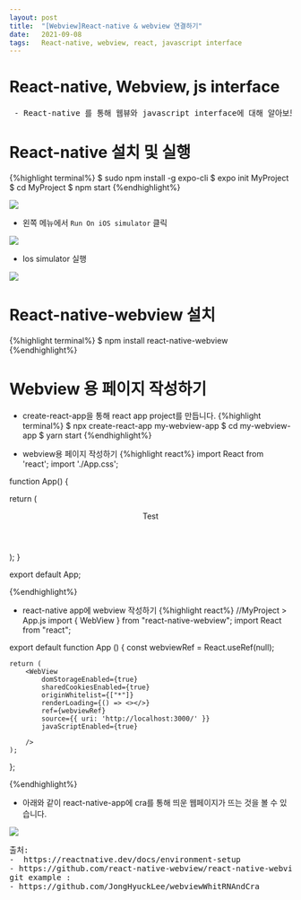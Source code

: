 ```yaml
---
layout: post
title:  "[Webview]React-native & webview 연결하기"
date:   2021-09-08
tags:   React-native, webview, react, javascript interface
---
```

# React-native, Webview, js interface 
<pre class="info-panel">
 - React-native 를 통해 웹뷰와 javascript interface에 대해 알아보도록 하겠습니다.
</pre>

# React-native 설치 및 실행 
{%highlight terminal%}
$ sudo npm install -g expo-cli
$ expo init MyProject
$ cd MyProject
$ npm start
{%endhighlight%}

<img src="{{site.baseurl}}/images/ReactNative/installReactNative.png"/>

- 왼쪽 메뉴에서 `Run On iOS simulator` 클릭<br>
<img src="{{site.baseurl}}/images/ReactNative/menuBar.png"/>

- Ios simulator 실행 <br>
<img src="{{site.baseurl}}/images/ReactNative/iosSimuator.png"/>

# React-native-webview 설치 
{%highlight terminal%}
$ npm install react-native-webview
{%endhighlight%}

# Webview 용 페이지 작성하기
- create-react-app을 통해 react app project를 만듭니다.
{%highlight terminal%}
$ npx create-react-app my-webview-app
$ cd my-webview-app
$ yarn start
{%endhighlight%}

- webview용 페이지 작성하기
{%highlight react%}
import React from 'react';
import './App.css';


function App() {
   
  return (
    <div className="App">
      <header className="App-header">
        Test
      </header>
    </div>
  );
}

export default App;

{%endhighlight%}

- react-native app에 webview 작성하기
{%highlight react%}
//MyProject > App.js
import { WebView } from "react-native-webview";
import React from "react";

export default function App () {
    const webviewRef = React.useRef(null);

    return (
        <WebView
            domStorageEnabled={true}
            sharedCookiesEnabled={true}
            originWhitelist={["*"]}
            renderLoading={() => <></>}
            ref={webviewRef}
            source={{ uri: 'http://localhost:3000/' }}
            javaScriptEnabled={true}

        />
    );
};

{%endhighlight%}

- 아래와 같이 react-native-app에 cra를 통해 띄운 웹페이지가 뜨는 것을 볼 수 있습니다.
 <img src="{{site.baseurl}}/images/ReactNative/craWebView.png"/>
 
<pre class="source">
출처:
-  https://reactnative.dev/docs/environment-setup
- https://github.com/react-native-webview/react-native-webview/blob/master/docs/Reference.md
git example : 
- https://github.com/JongHyuckLee/webviewWhitRNAndCra
 
</pre>